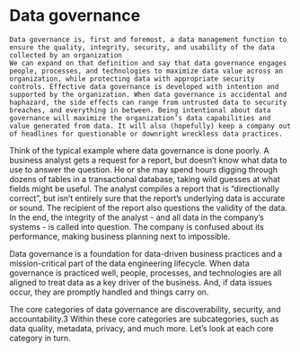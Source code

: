 #   Data governance
    Data governance is, first and foremost, a data management function to ensure the quality, integrity, security, and usability of the data collected by an organization
    We can expand on that definition and say that data governance engages people, processes, and technologies to maximize data value across an organization, while protecting data with appropriate security controls. Effective data governance is developed with intention and supported by the organization. When data governance is accidental and haphazard, the side effects can range from untrusted data to security breaches, and everything in between. Being intentional about data governance will maximize the organization’s data capabilities and value generated from data. It will also (hopefully) keep a company out of headlines for questionable or downright wreckless data practices.

Think of the typical example where data governance is done poorly. A business analyst gets a request for a report, but doesn’t know what data to use to answer the question. He or she may spend hours digging through dozens of tables in a transactional database, taking wild guesses at what fields might be useful. The analyst compiles a report that is “directionally correct”, but isn’t entirely sure that the report’s underlying data is accurate or sound. The recipient of the report also questions the validity of the data. In the end, the integrity of the analyst - and all data in the company’s systems - is called into question. The company is confused about its performance, making business planning next to impossible.

Data governance is a foundation for data-driven business practices and a mission-critical part of the data engineering lifecycle. When data governance is practiced well, people, processes, and technologies are all aligned to treat data as a key driver of the business. And, if data issues occur, they are promptly handled and things carry on.

The core categories of data governance are discoverability, security, and accountability.3 Within these core categories are subcategories, such as data quality, metadata, privacy, and much more. Let’s look at each core category in turn.